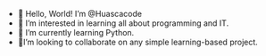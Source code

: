 - 🔭 Hello, World! I’m @Huascacode
- 👀 I’m interested in learning all about programming and IT.
- 🌱 I’m currently learning Python.
- 🔬I’m looking to collaborate on any simple learning-based project.

<!---
Huascacode/Huascacode is a ✨ special ✨ repository because its `README.md` (this file) appears on your GitHub profile.
You can click the Preview link to take a look at your changes.
--->
